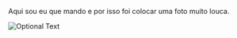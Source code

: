 Aqui sou eu que mando e por isso foi colocar uma foto muito louca.

![Optional Text](C:\Users\henrique.sequine\Treinamento\imagens\Deadpool.jpg)
